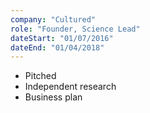```yaml
---
company: "Cultured"
role: "Founder, Science Lead"
dateStart: "01/07/2016"
dateEnd: "01/04/2018"
---
```


- Pitched
- Independent research
- Business plan
<!-- - Business meeting
- Determine future of field
- Marketing info, design, admin, document
- Adhered to timeline and advisor
- Attended events
- Met with investors -->
